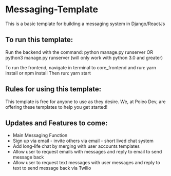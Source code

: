 # Messaging-Template
This is a basic template for building a messaging system in Django/ReactJs

## To run this template:
Run the backend with the command: python manage.py runserver OR python3 manage.py runserver (will only work with python 3.0 and greater)

To run the frontend, navigate in terminal to core_frontend and run: yarn install or npm install
Then run: yarn start

## Rules for using this template:
This template is free for anyone to use as they desire. We, at Poieo Dev, are offering these templates to help you get started!

## Updates and Features to come:
  - Main Messaging Function
  - Sign up via email - invite others via email - short lived chat system
  - Add long-life chat by merging with user accounts templates
  - Allow user to request emails with messages and reply to email to send message back
  - Allow user to request text messages with user messages and reply to text to send message back via Twilio
   
